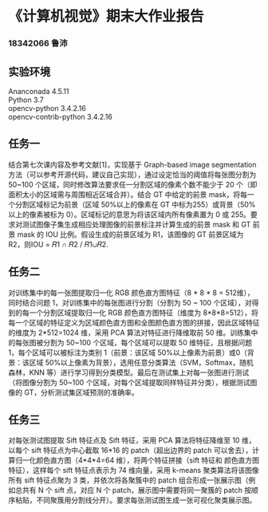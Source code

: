 # 《计算机视觉》期末大作业报告
### 18342066   鲁沛      

## 实验环境      
Ananconada 4.5.11      
Python 3.7      
opencv-python 3.4.2.16     
opencv-contrib-python 3.4.2.16

## 任务一
结合第七次课内容及参考文献[1]，实现基于 Graph-based image segmentation 方法（可以参考开源代码，建议自己实现），通过设定恰当的阈值将每张图分割为 50~100 个区域，同时修改算法要求任一分割区域的像素个数不能少于 20 个（即面积太小的区域需与周围相近区域合并）。结合 GT 中给定的前景 mask，将每一个分割区域标记为前景（区域 50%以上的像素在 GT 中标为255）或背景（50%以上的像素被标为 0）。区域标记的意思为将该区域内所有像素置为 0 或 255。要求对测试图像子集生成相应处理图像的前景标注并计算生成的前景 mask 和 GT 前景 mask 的 IOU 比例。假设生成的前景区域为 R1，该图像的 GT 前景区域为 R2，则IOU = 𝑅1 ∩ 𝑅2 / 𝑅1∪𝑅2.

## 任务二  
对训练集中的每一张图提取归一化 RGB 颜色直方图特征（8 \* 8 \* 8 = 512维），同时结合问题 1，对训练集中的每张图进行分割（分割为 50 ~ 100 个区域），对得到的每一个分割区域提取归一化 RGB 颜色直方图特征（维度为 8\*8\*8=512），将每一个区域的特征定义为区域颜色直方图和全图颜色直方图的拼接，因此区域特征的维度为 2*512=1024 维，采用 PCA 算法对特征进行降维取前 50 维。训练集中的每张图被分割为 50~100 个区域，每个区域可以提取 50 维特征，且根据问题 1，每个区域可以被标注为类别 1（前景：该区域 50%以上像素为前景）或0（背景：该区域 50%以上像素为背景），选用任意分类算法（SVM，Softmax，随机森林，KNN 等）进行学习得到分类模型。最后在测试集上对每一张图进行测试（将图像分割为 50~100 个区域，对每个区域提取同样特征并分类），根据测试图像的 GT，分析测试集区域预测的准确率。

## 任务三
对每张测试图提取 Sift 特征点及 Sift 特征，采用 PCA 算法将特征降维至 10 维，以每个 sift 特征点为中心截取 16\*16 的 patch（超出边界的 patch 可以舍去），计算归一化颜色直方图（4\*4\*4=64 维），将两个特征拼接（sift 特征和
颜色直方图特征），这样每个 sift 特征点表示为 74 维向量，采用 k-means 聚类算法将该图像所有 sift 特征点聚为 3 类，并依次将各聚簇中的 patch 组合形成一张展示图（例如总共有 N 个 sift 点，对应 N 个 patch，展示图中需要将同一聚簇的
patch 按顺序粘贴，不同聚簇用分割线分开）。要求每张测试图生成一张可视化聚类展示图。     
